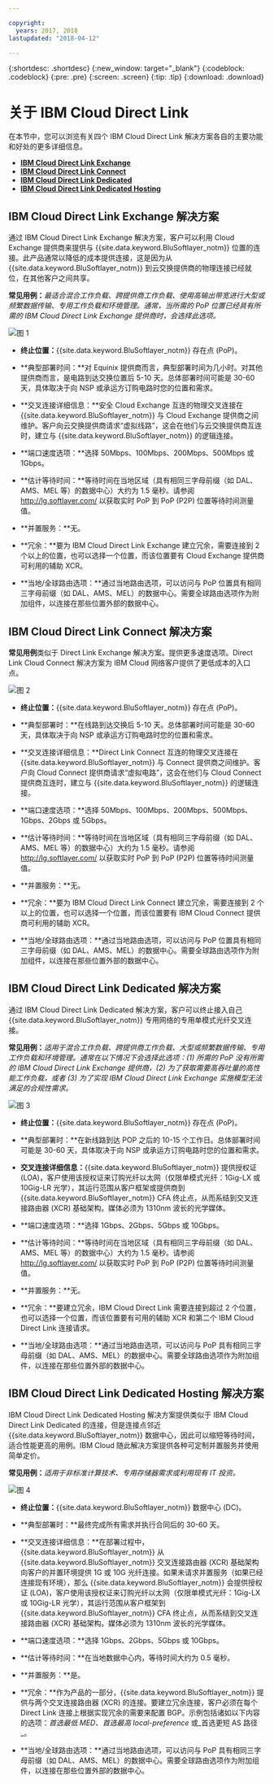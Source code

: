 ```yaml
---

copyright:
  years: 2017, 2018
lastupdated: "2018-04-12"

---
```


{:shortdesc: .shortdesc}
{:new_window: target="_blank"}
{:codeblock: .codeblock}
{:pre: .pre}
{:screen: .screen}
{:tip: .tip}
{:download: .download}

# 关于 IBM Cloud Direct Link

在本节中，您可以浏览有关四个 IBM Cloud Direct Link 解决方案各自的主要功能和好处的更多详细信息。
  * [**IBM Cloud Direct Link Exchange**](#the-ibm-cloud-direct-link-exchange-solution)
  * [**IBM Cloud Direct Link Connect**](#the-ibm-cloud-direct-link-connect-solution)
  * [**IBM Cloud Direct Link Dedicated**](#the-ibm-cloud-direct-link-dedicated-solution)
  * [**IBM Cloud Direct Link Dedicated Hosting**](#the-ibm-cloud-direct-link-dedicated-hosting-solution)

## IBM Cloud Direct Link Exchange 解决方案

通过 IBM Cloud Direct Link Exchange 解决方案，客户可以利用 Cloud Exchange 提供商来提供与 {{site.data.keyword.BluSoftlayer_notm}} 位置的连接。此产品通常以降低的成本提供连接，这是因为从 {{site.data.keyword.BluSoftlayer_notm}} 到云交换提供商的物理连接已经就位，在其他客户之间共享。

**常见用例：**_最适合混合工作负载、跨提供商工作负载、使用高输出带宽进行大型或频繁数据传输、专用工作负载和环境管理。通常，当所需的 PoP 位置已经具有所需的 IBM Cloud Direct Link Exchange 提供商时，会选择此选项。_

![图 1](/images/Direct-Link-Exchange.png)

 * **终止位置：**{{site.data.keyword.BluSoftlayer_notm}} 存在点 (PoP)。

 * **典型部署时间：**对 Equinix 提供商而言，典型部署时间为几小时。对其他提供商而言，是电路到达交换位置后 5-10 天。总体部署时间可能是 30-60 天，具体取决于向 NSP 或承运方订购电路时您的位置和需求。

 * **交叉连接详细信息：**安全 Cloud Exchange 互连的物理交叉连接在 {{site.data.keyword.BluSoftlayer_notm}} 与 Cloud Exchange 提供商之间维护。客户向云交换提供商请求“虚拟线路”，这会在他们与云交换提供商互连时，建立与 {{site.data.keyword.BluSoftlayer_notm}} 的逻辑连接。

 * **端口速度选项：**选择 50Mbps、100Mbps、200Mbps、500Mbps 或 1Gbps。

 * **估计等待时间：**等待时间在当地区域（具有相同三字母前缀（如 DAL、AMS、MEL 等）的数据中心）大约为 1.5 毫秒。请参阅 http://lg.softlayer.com/ 以获取实时 PoP 到 PoP (P2P) 位置等待时间测量值。

 * **并置服务：**无。

 * **冗余：**要为 IBM Cloud Direct Link Exchange 建立冗余，需要连接到 2 个以上的位置，也可以选择一个位置，而该位置要有 Cloud Exchange 提供商可利用的辅助 XCR。

 * **当地/全球路由选项：**通过当地路由选项，可以访问与 PoP 位置具有相同三字母前缀（如 DAL、AMS、MEL）的数据中心。需要全球路由选项作为附加组件，以连接在那些位置外部的数据中心。
 
## IBM Cloud Direct Link Connect 解决方案

**常见用例**类似于 Direct Link Exchange 解决方案。提供更多速度选项。Direct Link Cloud Connect 解决方案为 IBM Cloud 网络客户提供了更低成本的入口点。

![图 2](/images/Direct-Link-Connect.png)

* **终止位置：**{{site.data.keyword.BluSoftlayer_notm}} 存在点 (PoP)。

* **典型部署时：**在线路到达交换后 5-10 天。总体部署时间可能是 30-60 天，具体取决于向 NSP 或承运方订购电路时您的位置和需求。

* **交叉连接详细信息：**Direct Link Connect 互连的物理交叉连接在 {{site.data.keyword.BluSoftlayer_notm}} 与 Connect 提供商之间维护。客户向 Cloud Connect 提供商请求“虚拟电路”，这会在他们与 Cloud Connect 提供商互连时，建立与 {{site.data.keyword.BluSoftlayer_notm}} 的逻辑连接。

* **端口速度选项：**选择 50Mbps、100Mbps、200Mbps、500Mbps、1Gbps、2Gbps 或 5Gbps。

* **估计等待时间：**等待时间在当地区域（具有相同三字母前缀（如 DAL、AMS、MEL 等）的数据中心）大约为 1.5 毫秒。请参阅 http://lg.softlayer.com/ 以获取实时 PoP 到 PoP (P2P) 位置等待时间测量值。

* **并置服务：**无。

* **冗余：**要为 IBM Cloud Direct Link Connect 建立冗余，需要连接到 2 个以上的位置，也可以选择一个位置，而该位置要有 IBM Cloud Connect 提供商可利用的辅助 XCR。

* **当地/全球路由选项：**通过当地路由选项，可以访问与 PoP 位置具有相同三字母前缀（如 DAL、AMS、MEL）的数据中心。需要全球路由选项作为附加组件，以连接在那些位置外部的数据中心。

## IBM Cloud Direct Link Dedicated 解决方案

通过 IBM Cloud Direct Link Dedicated 解决方案，客户可以终止接入自己 {{site.data.keyword.BluSoftlayer_notm}} 专用网络的专用单模式光纤交叉连接。

 **常见用例：**_适用于混合工作负载、跨提供商工作负载、大型或频繁数据传输、专用工作负载和环境管理。通常在以下情况下会选择此选项：(1) 所需的 PoP 没有所需的 IBM Cloud Direct Link Exchange 提供商，(2) 为了获取需要高吞吐量的高性能工作负载，或者 (3) 为了实现 IBM Cloud Direct Link Exchange 实施模型无法满足的合规性需求。_

![图 3](/images/Direct-link-Dedicated.png)

 * **终止位置：**{{site.data.keyword.BluSoftlayer_notm}} 存在点 (PoP)。

 * **典型部署时：**在新线路到达 POP 之后的 10-15 个工作日。总体部署时间可能是 30-60 天，具体取决于向 NSP 或承运方订购电路时您的位置和需求。

 * **交叉连接详细信息：**{{site.data.keyword.BluSoftlayer_notm}} 提供授权证 (LOA)，客户使用该授权证来订购光纤以太网（仅限单模式光纤：1Gig-LX 或 10Gig-LR 光学），其运行范围从客户框架或提供商到 {{site.data.keyword.BluSoftlayer_notm}} CFA 终止点，从而系结到交叉连接路由器 (XCR) 基础架构。媒体必须为 1310nm 波长的光学媒体。

 * **端口速度选项：**选择 1Gbps、2Gbps、5Gbps 或 10Gbps。

 * **估计等待时间：**等待时间在当地区域（具有相同三字母前缀（如 DAL、AMS、MEL 等）的数据中心）大约为 1.5 毫秒。请参阅 http://lg.softlayer.com/ 以获取实时 PoP 到 PoP (P2P) 位置等待时间测量值。

 * **并置服务：**无。

 * **冗余：**要建立冗余，IBM Cloud Direct Link 需要连接到超过 2 个位置，也可以选择一个位置，而该位置要有可用的辅助 XCR 和第二个 IBM Cloud Direct Link 连接请求。

 * **当地/全球路由选项：**通过当地路由选项，可以访问与 PoP 具有相同三字母前缀（如 DAL、AMS、MEL）的数据中心。需要全球路由选项作为附加组件，以连接在那些位置外部的数据中心。

## IBM Cloud Direct Link Dedicated Hosting 解决方案

IBM Cloud Direct Link Dedicated Hosting 解决方案提供类似于 IBM Cloud Direct Link Dedicated 的连接，但是连接点邻近 {{site.data.keyword.BluSoftlayer_notm}} 数据中心，因此可以缩短等待时间，适合性能更高的用例。IBM Cloud 随此解决方案提供各种可定制并置服务并使用简单定价。

**常见用例：**_适用于非标准计算技术、专用存储器需求或利用现有 IT 投资。_

![图 4](/images/Direct-Link-Dedicated-Hosting.png)

* **终止位置：**{{site.data.keyword.BluSoftlayer_notm}} 数据中心 (DC)。

 * **典型部署时：**最终完成所有需求并执行合同后的 30-60 天。

 * **交叉连接详细信息：**在部署过程中，{{site.data.keyword.BluSoftlayer_notm}} 从 {{site.data.keyword.BluSoftlayer_notm}} 交叉连接路由器 (XCR) 基础架构向客户的并置环境提供 1G 或 10G 光纤连接。如果未请求并置服务（如果已经连接现有环境），那么 {{site.data.keyword.BluSoftlayer_notm}} 会提供授权证 (LOA)，客户使用该授权证来订购光纤以太网（仅限单模式光纤：1Gig-LX 或 10Gig-LR 光学），其运行范围从客户框架到 {{site.data.keyword.BluSoftlayer_notm}} CFA 终止点，从而系结到交叉连接路由器 (XCR) 基础架构。媒体必须为 1310nm 波长的光学媒体。

 * **端口速度选项：**选择 1Gbps、2Gbps、5Gbps 或 10Gbps。

 * **估计等待时间：**在当地数据中心内，等待时间大约为 0.5 毫秒。

 * **并置服务：**是。

 * **冗余：**作为产品的一部分，{{site.data.keyword.BluSoftlayer_notm}} 提供与两个交叉连接路由器 (XCR) 的连接。要建立冗余连接，客户必须在每个 Direct Link 连接上根据实现冗余的需要来配置 BGP。示例包括诸如以下内容的选项：_首选最低 MED_、_首选最高 local-preference_ 或_首选更短 AS 路径_。

 * **当地/全球路由选项：**通过当地路由选项，可以访问与 PoP 具有相同三字母前缀（如 DAL、AMS、MEL）的数据中心。需要全球路由选项作为附加组件，以连接在那些位置外部的数据中心。
